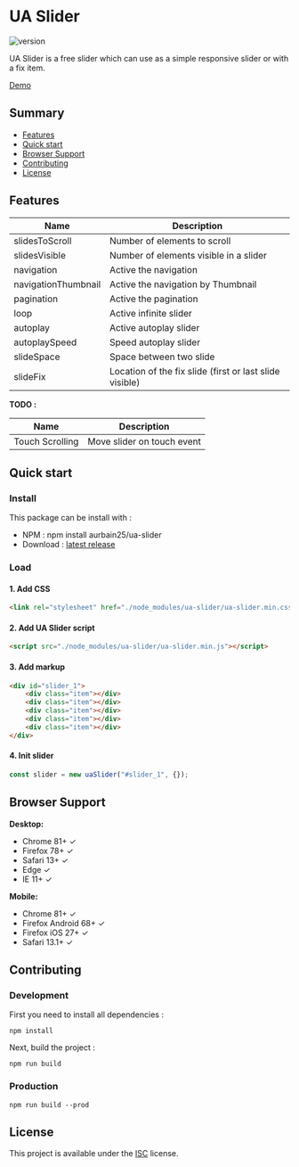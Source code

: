 # UA Slider

![version](https://img.shields.io/badge/Version-2.0.0-green.svg)

UA Slider is a free slider which can use as a simple responsive slider or with a fix item.

[Demo](https://ua-slider.alexandreurbain.fr)

## Summary
+ [Features](#features)
+ [Quick start](#quick-start)
+ [Browser Support](#browser-support)
+ [Contributing](#contributing)
+ [License](#license)

## Features

| Name | Description |
| ---- | ----- |
| slidesToScroll | Number of elements to scroll |
| slidesVisible | Number of elements visible in a slider |
| navigation | Active the navigation |
| navigationThumbnail | Active the navigation by Thumbnail |
| pagination | Active the pagination |
| loop | Active infinite slider |
| autoplay | Active autoplay slider |
| autoplaySpeed | Speed autoplay slider |
| slideSpace | Space between two slide |
| slideFix | Location of the fix slide (first or last slide visible) |

**TODO :**

| Name | Description |
| ---- | ----- |
| Touch Scrolling | Move slider on touch event |

## Quick start

### Install

This package can be install with :
- NPM : npm install aurbain25/ua-slider
- Download : [latest release](https://github.com/aurbain25/ua-slider/archive/v2.0.0.zip)

### Load

#### 1. Add CSS

```html
<link rel="stylesheet" href="./node_modules/ua-slider/ua-slider.min.css">
```

#### 2. Add UA Slider script

```html
<script src="./node_modules/ua-slider/ua-slider.min.js"></script>
```

#### 3. Add markup

```html
<div id="slider_1">
    <div class="item"></div>
    <div class="item"></div>
    <div class="item"></div>
    <div class="item"></div>
    <div class="item"></div>
</div>
```

#### 4. Init slider

```js
const slider = new uaSlider("#slider_1", {});
```


## Browser Support

**Desktop:**
- Chrome 81+ ✓
- Firefox 78+ ✓
- Safari 13+ ✓
- Edge  ✓
- IE 11+ ✓

**Mobile:**
- Chrome 81+ ✓
- Firefox Android 68+ ✓
- Firefox iOS 27+ ✓
- Safari 13.1+ ✓

## Contributing

### Development

First you need to install all dependencies :

```
npm install
```

Next, build the project :

```
npm run build
```

### Production

```
npm run build --prod
```

## License

This project is available under the [ISC](https://opensource.org/licenses/ISC) license.